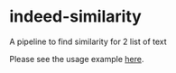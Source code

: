 # indeed-similarity
A pipeline to find similarity for 2 list of text

Please see the usage example [here](examples/similairty.ipynb).
